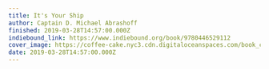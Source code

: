 ```yaml
---
title: It's Your Ship
author: Captain D. Michael Abrashoff
finished: 2019-03-28T14:57:00.000Z
indiebound_link: https://www.indiebound.org/book/9780446529112
cover_image: https://coffee-cake.nyc3.cdn.digitaloceanspaces.com/book_covers/2019/its-your-ship.jpg
date: 2019-03-28T14:57:00.000Z
---
```

